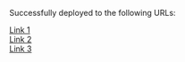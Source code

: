 Successfully deployed to the following URLs:

<a href="https://react-disneyplus-clone.vercel.app" target="_blank">Link 1</a>
<br/>
<a href="https://react-disneyplus-clone-git-master-bintruong.vercel.app" target="_blank">Link 2</a>
<br/>
<a href="https://react-disneyplus-clone-bintruong.vercel.app" target="_blank">Link 3</a>
